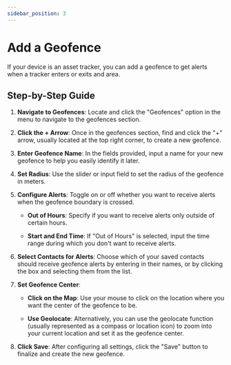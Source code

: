 ```yaml
---
sidebar_position: 3
---
```


# Add a Geofence

If your device is an asset tracker, you can add a geofence to get alerts when a tracker enters or exits and area.

## Step-by-Step Guide

1. **Navigate to Geofences**: Locate and click the "Geofences" option in the menu to navigate to the geofences section.

2. **Click the + Arrow**: Once in the geofences section, find and click the "+" arrow, usually located at the top right corner, to create a new geofence.

3. **Enter Geofence Name**: In the fields provided, input a name for your new geofence to help you easily identify it later.

4. **Set Radius**: Use the slider or input field to set the radius of the geofence in meters.

5. **Configure Alerts**: Toggle on or off whether you want to receive alerts when the geofence boundary is crossed.

   - **Out of Hours**: Specify if you want to receive alerts only outside of certain hours.

   - **Start and End Time**: If "Out of Hours" is selected, input the time range during which you don't want to receive alerts.

6. **Select Contacts for Alerts**: Choose which of your saved contacts should receive geofence alerts by entering in their names, or by clicking the box and selecting them from the list.

7. **Set Geofence Center**:

   - **Click on the Map**: Use your mouse to click on the location where you want the center of the geofence to be.

   - **Use Geolocate**: Alternatively, you can use the geolocate function (usually represented as a compass or location icon) to zoom into your current location and set it as the geofence center.

8. **Click Save**: After configuring all settings, click the "Save" button to finalize and create the new geofence.
